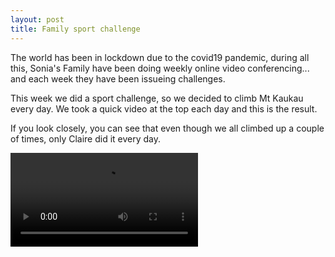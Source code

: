 ```yaml
---
layout: post
title: Family sport challenge
---
```

The world has been in lockdown due to the covid19 pandemic, during all this, Sonia's
Family have been doing weekly online video conferencing... and each week they have
been issueing challenges.

This week we did a sport challenge, so we decided to climb Mt Kaukau every day.  We
took a quick video at the top each day and this is the result.

If you look closely, you can see that even though we all climbed up a couple of times,
only Claire did it every day.

<div class="media">
    <video src="/images/2020-mtkaukau.mp4" controls class="mx-1" style="max-width:100%; height:auto">
        <a href="/images/2020-mtkaukau.mp4"> Family sports challenge </a>
    </video>
</div>
